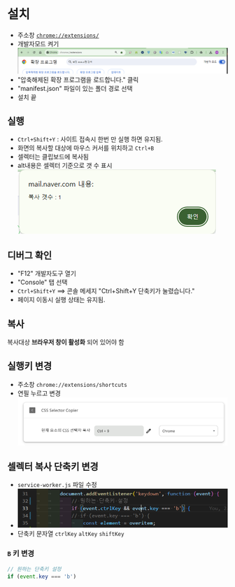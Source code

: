 # 설치

* 주소창 [`chrome://extensions/`](chrome://extensions/)  
* 개발자모드 켜기  ![alt text](img/image-1.png)  
* "압축해제된 확장 프로그램을 로드합니다." 클릭
* "manifest.json" 파일이 있는 폴더 경로 선택
* 설치 끝

## 실행

* `Ctrl+Shift+Y` : 사이트 접속시 한번 만 실행 하면 유지됨.
* 화면의 복사할 대상에 마우스 커서를 위치하고 `Ctrl+B`
* 셀렉터는 클립보드에 복사됨
* alt내용은 셀렉터 기준으로 갯 수 표시 ![alt text](img/alert.png)

## 디버그 확인

* "F12" 개발자도구 열기
* "Console" 탭 선택
* `Ctrl+Shift+Y` ==> 콘솔 메세지 "Ctrl+Shift+Y 단축키가 눌렸습니다."
* 페이지 이동시 실행 상태는 유지됨.

## 복사

복사대상 **브라우저 창이 활성화** 되어 있어야 함

## 실행키 변경

* 주소창 `chrome://extensions/shortcuts`
* 연필 누르고 변경  ![alt](img/image.png)

## 셀렉터 복사 단축키 변경

* `service-worker.js` 파일 수정
* ![alt text](img/key.png)
* 단축키 문자열 `ctrlKey` `altKey` `shiftKey`

### `B` 키 변경

```javascript
// 원하는 단축키 설정
if (event.key === 'b')
```
